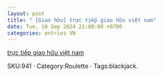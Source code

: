 ```yaml
---
layout: post
title: " [Giao hữu] trực tiếp giao hữu việt nam"
date: Tue, 10 Sep 2024 21:00:00 +0700
categories: entries VN
---
```

[trực tiếp giao hữu việt nam](https://nhidong.org.vn/Hot/2024-09-10-tr%E1%BB%B1c%20ti%E1%BA%BFp%20k%E1%BA%BFt%20qu%E1%BA%A3%20s%E1%BB%91%20x%E1%BB%95%20mi%E1%BB%81n%20b%E1%BA%AFc/)

SKU:941 · Category:Roulette · Tags:blackjack.

